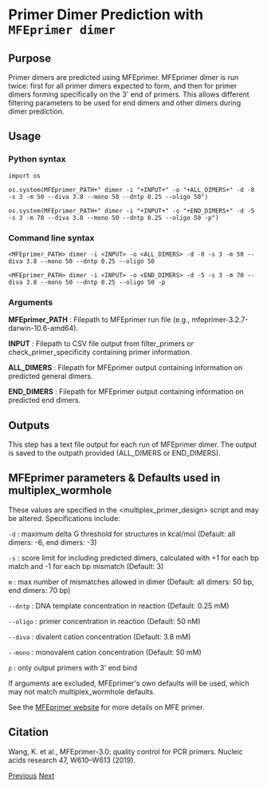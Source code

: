 # Primer Dimer Prediction with `MFEprimer dimer`

## Purpose
Primer dimers are predicted using MFEprimer. MFEprimer dimer is run twice: first for all primer dimers expected to form, and then for primer dimers forming specifically on the 3' end of primers. This allows different filtering parameters to be used for end dimers and other dimers during dimer prediction.

## Usage
### Python syntax
`import os`

`os.system(MFEprimer_PATH+" dimer -i "+INPUT+" -o "+ALL_DIMERS+" -d -8 -s 3 -m 50 --diva 3.8 --mono 50 --dntp 0.25 --oligo 50")`

`os.system(MFEprimer_PATH+" dimer -i "+INPUT+" -o "+END_DIMERS+" -d -5 -s 3 -m 70 --diva 3.8 --mono 50 --dntp 0.25 --oligo 50 -p")`

### Command line syntax
`<MFEprimer_PATH> dimer -i <INPUT> -o <ALL_DIMERS> -d -8 -s 3 -m 50 --diva 3.8 --mono 50 --dntp 0.25 --oligo 50`

`<MFEprimer_PATH> dimer -i <INPUT> -o <END_DIMERS> -d -5 -s 3 -m 70 --diva 3.8 --mono 50 --dntp 0.25 --oligo 50 -p`

### Arguments
**MFEprimer_PATH** : Filepath to MFEprimer run file (e.g., mfeprimer-3.2.7-darwin-10.6-amd64).

**INPUT** : Filepath to CSV file output from filter_primers or check_primer_specificity containing primer information.

**ALL_DIMERS** : Filepath for MFEprimer output containing information on predicted general dimers.

**END_DIMERS** : Filepath for MFEprimer output containing information on predicted end dimers.


## Outputs
This step has a text file output for each run of MFEprimer dimer. The output is saved to the outpath provided (ALL_DIMERS or END_DIMERS).


## MFEprimer parameters & Defaults used in multiplex_wormhole
These values are specified in the <multiplex_primer_design> script and may be altered. Specifications include:

`-d` : maximum delta G threshold for structures in kcal/mol (Default: all dimers: -6, end dimers: -3)

`-s` : score limit for including predicted dimers, calculated with +1 for each bp match and -1 for each bp mismatch (Default: 3)

`m` : max number of mismatches allowed in dimer (Default: all dimers: 50 bp, end dimers: 70 bp)

`--dntp` : DNA template concentration in reaction (Default: 0.25 mM)

`--oligo` : primer concentration in reaction (Default: 50 nM)

`--diva` : divalent cation concentration (Default: 3.8 mM)

`--mono` : monovalent cation concentration (Default: 50 mM)

`p` : only output primers with 3' end bind

If arguments are excluded, MFEprimer's own defaults will be used, which may not match multiplex_wormhole defaults.

See the [MFEprimer website](https://www.mfeprimer.com) for more details on MFE primer.


## Citation
Wang, K. et al., MFEprimer-3.0: quality control for PCR primers. Nucleic acids research 47, W610–W613 (2019).


[Previous](3_CheckPrimerSpecificity.md)		[Next](5_TabulateDimers.md)